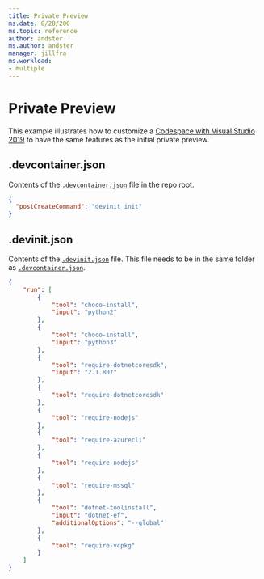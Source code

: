 ```yaml
---
title: Private Preview 
ms.date: 8/28/200
ms.topic: reference
author: andster
ms.author: andster
manager: jillfra
ms.workload:
- multiple
---
```

# Private Preview 

This example illustrates how to customize a [Codespace with Visual Studio 2019](https://docs.microsoft.com/en-us/visualstudio/codespaces/quickstarts/vs) to have the same features as the initial private preview.

## .devcontainer.json

Contents of the [`.devcontainer.json`]() file in the repo root. 

```json
{
  "postCreateCommand": "devinit init"
}
```
## .devinit.json

Contents of the [`.devinit.json`]() file. This file needs to be in the same folder as [`.devcontainer.json`]().

```json
{
    "run": [
        {
            "tool": "choco-install",
            "input": "python2"
        },
        {
            "tool": "choco-install",
            "input": "python3"
        },
        {
            "tool": "require-dotnetcoresdk",
            "input": "2.1.807"
        },
        {
            "tool": "require-dotnetcoresdk"
        },
        {
            "tool": "require-nodejs"
        },
        {
            "tool": "require-azurecli"
        },
        {
            "tool": "require-nodejs"
        },
        {
            "tool": "require-mssql"
        },
        {
            "tool": "dotnet-toolinstall",
            "input": "dotnet-ef",
            "additionalOptions": "--global"
        },
        {
            "tool": "require-vcpkg"
        }
    ]
}
```